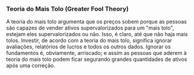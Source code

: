 ### Teoria do Mais Tolo (Greater Fool Theory)

A teoria do mais tolo argumenta que os preços sobem porque as pessoas são capazes de vender ativos supervalorizados para um "mais tolo", estejam eles supervalorizados ou não. Isso, é claro, até que não haja mais tolos. Investir, de acordo com a teoria do mais tolo, significa ignorar avaliações, relatórios de lucros e todos os outros dados. Ignorar os fundamentos é, obviamente, arriscado; e assim as pessoas que aderem à teoria do mais tolo podem ficar segurando grandes quantidades de ativos após uma correção.
